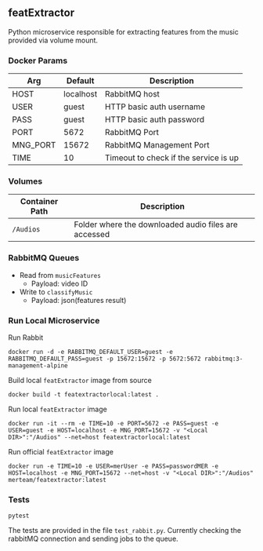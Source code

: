 ## featExtractor
Python microservice responsible for extracting features from the music provided via volume mount.

### Docker Params
| Arg | Default | Description |
| --- | --- | --- |
| HOST | localhost | RabbitMQ host |
| USER | guest | HTTP basic auth username  |
| PASS | guest | HTTP basic auth password |
| PORT | 5672 | RabbitMQ Port |
| MNG_PORT | 15672 | RabbitMQ Management Port |
| TIME | 10 | Timeout to check if the service is up |


### Volumes
| Container Path | Description |
| --- | --- |
| `/Audios` | Folder where the downloaded audio files are accessed |

### RabbitMQ Queues
* Read from `musicFeatures`
    * Payload: video ID
* Write to `classifyMusic`
    * Payload: json(features result)

### Run Local Microservice
Run Rabbit
```
docker run -d -e RABBITMQ_DEFAULT_USER=guest -e RABBITMQ_DEFAULT_PASS=guest -p 15672:15672 -p 5672:5672 rabbitmq:3-management-alpine
```

Build local `featExtractor` image from source
```
docker build -t featextractorlocal:latest .
```

Run local `featExtractor` image
```
docker run -it --rm -e TIME=10 -e PORT=5672 -e PASS=guest -e USER=guest -e HOST=localhost -e MNG_PORT=15672 -v "<Local DIR>":"/Audios" --net=host featextractorlocal:latest
```

Run official `featExtractor` image
```
docker run -e TIME=10 -e USER=merUser -e PASS=passwordMER -e HOST=localhost -e MNG_PORT=15672 --net=host -v "<Local DIR>":"/Audios" merteam/featextractor:latest
```

### Tests
```
pytest
```
The tests are provided in the file `test_rabbit.py`. Currently checking the rabbitMQ connection and sending jobs to the queue.